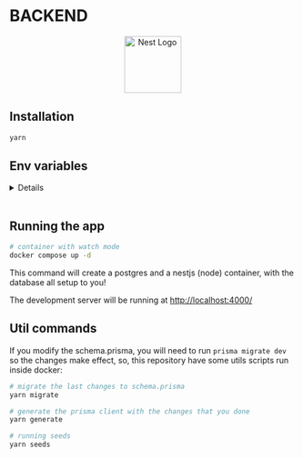 # BACKEND

<p align="center">
  <a href="http://nestjs.com/" target="blank"><img src="https://nestjs.com/img/logo-small.svg" width="100" alt="Nest Logo" /></a>
</p>

## Installation

```bash
yarn
```

## Env variables

<details>

### The `.env.example` has some variables to it

  ```bash
  POSTGRES_USER=
  POSTGRES_PASSWORD=
  POSTGRES_DB=
  POSTGRES_HOST=mmchat_db
  POSTGRES_PORT=5432
  PORT=4000
  DATABASE_URL="postgres://${POSTGRES_USER}:${POSTGRES_PASSWORD}@${POSTGRES_HOST}:${POSTGRES_PORT}/${POSGRES_DB}"
  ```

### First, do

  ```
  cp .env.example .env
  ```

### Then, fill all the fields related to the database and you ready to go

</details>

<br />

## Running the app

```bash
# container with watch mode
docker compose up -d
```

This command will create a postgres and a nestjs (node) container, with the database all setup to you!

The development server will be running at <http://localhost:4000/>

## Util commands

If you modify the schema.prisma, you will need to run `prisma migrate dev` so the changes make effect, so, this repository have some utils scripts run inside docker:

```bash
# migrate the last changes to schema.prisma
yarn migrate

# generate the prisma client with the changes that you done
yarn generate

# running seeds
yarn seeds
```
